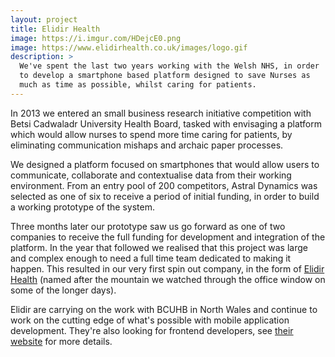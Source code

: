 ```yaml
---
layout: project
title: Elidir Health
image: https://i.imgur.com/HDejcE0.png
image: https://www.elidirhealth.co.uk/images/logo.gif
description: >
  We've spent the last two years working with the Welsh NHS, in order
  to develop a smartphone based platform designed to save Nurses as
  much as time as possible, whilst caring for patients.
---
```


In 2013 we entered an small business research initiative competition with Betsi Cadwaladr University Health Board, tasked with envisaging a platform which would allow nurses to spend more time caring for patients, by eliminating communication mishaps and archaic paper processes.

We designed a platform focused on smartphones that would allow users to communicate, collaborate and contextualise data from their working environment. From an entry pool of 200 competitors, Astral Dynamics was selected as one of six to receive a period of initial funding, in order to build a working prototype of the system.

Three months later our prototype saw us go forward as one of two companies to receive the full funding for development and integration of the platform. In the year that followed we realised that this project was large and complex enough to need a full time team dedicated to making it happen. This resulted in our very first spin out company, in the form of [Elidir Health][1] (named after the mountain we watched through the office window on some of the longer days).

Elidir are carrying on the work with BCUHB in North Wales and continue to work on the cutting edge of what's possible with mobile application development. They're also looking for frontend developers, see [their website][1] for more details.

[1]: https://elidirhealth.co.uk


